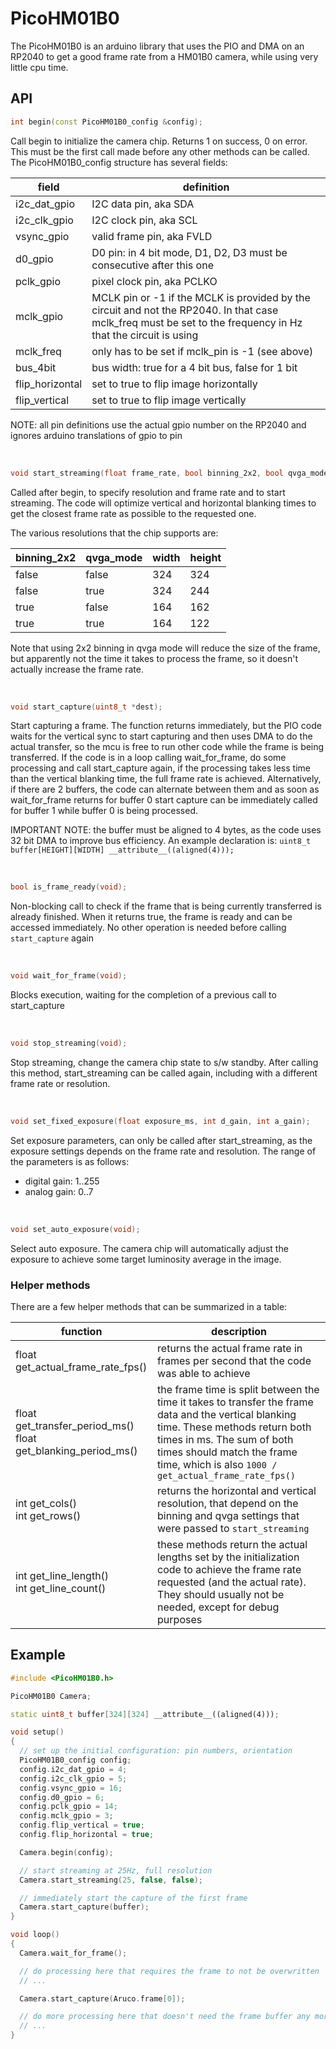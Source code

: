 # PicoHM01B0

The PicoHM01B0 is an arduino library that uses the PIO and DMA on an RP2040 to get a good frame rate from a HM01B0 camera, while using very little cpu time.


## API

```cpp
int begin(const PicoHM01B0_config &config);
```
Call begin to initialize the camera chip. Returns 1 on success, 0 on error. This must be the first call made before any other methods can be called. The PicoHM01B0_config structure has several fields:

|field|definition|
|-----|----------|
|i2c_dat_gpio|I2C data pin, aka SDA|
|i2c_clk_gpio|I2C clock pin, aka SCL|
|vsync_gpio|valid frame pin, aka FVLD|
|d0_gpio|D0 pin: in 4 bit mode, D1, D2, D3 must be consecutive after this one|
|pclk_gpio|pixel clock pin, aka PCLKO|
|mclk_gpio|MCLK pin or -1 if the MCLK is provided by the circuit and not the RP2040. In that case mclk_freq must be set to the frequency in Hz that the circuit is using|
|mclk_freq|only has to be set if mclk_pin is -1 (see above)|
|bus_4bit|bus width: true for a 4 bit bus, false for 1 bit|
|flip_horizontal|set to true to flip image horizontally|
|flip_vertical|set to true to flip image vertically|

NOTE: all pin definitions use the actual gpio number on the RP2040 and ignores arduino translations of gpio to pin

<br>

```cpp
void start_streaming(float frame_rate, bool binning_2x2, bool qvga_mode);
```
Called after begin, to specify resolution and frame rate and to start streaming. The code will optimize vertical and horizontal blanking times to get the closest frame rate as possible to the requested one.

The various resolutions that the chip supports are:

| binning_2x2 | qvga_mode | width | height |
| ----- | ----- | ----- | ----- |
| false | false | 324 | 324 |
| false | true | 324 | 244 |
| true | false | 164 | 162 |
| true | true | 164 | 122 |

Note that using 2x2 binning in qvga mode will reduce the size of the frame, but apparently not the time it takes to process the frame, so it doesn't actually increase the frame rate.

<br>

```cpp
void start_capture(uint8_t *dest);
```
Start capturing a frame. The function returns immediately, but the PIO code waits for the vertical sync to start capturing and then uses DMA to do the actual transfer, so the mcu is free to run other code while the frame is being transferred.
If the code is in a loop calling wait_for_frame, do some processing and call start_capture again, if the processing takes less time than the vertical blanking time, the full frame rate is achieved.
Alternatively, if there are 2 buffers, the code can alternate between them and as soon as wait_for_frame returns for buffer 0 start capture can be immediately called for buffer 1 while buffer 0 is being processed.

IMPORTANT NOTE: the buffer must be aligned to 4 bytes, as the code uses 32 bit DMA to improve bus efficiency. An example declaration is:
`uint8_t buffer[HEIGHT][WIDTH] __attribute__((aligned(4)));`

<br>

```cpp
bool is_frame_ready(void);
```
Non-blocking call to check if the frame that is being currently transferred is already finished. When it returns true, the frame is ready and can be accessed immediately. No other operation is needed before calling `start_capture` again

<br>

```cpp
void wait_for_frame(void);
```
Blocks execution, waiting for the completion of a previous call to start_capture

<br>

```cpp
void stop_streaming(void);
```
Stop streaming, change the camera chip state to s/w standby. After calling this method, start_streaming can be called again, including with a different frame rate or resolution.

<br>

```cpp
void set_fixed_exposure(float exposure_ms, int d_gain, int a_gain);
```
Set exposure parameters, can only be called after start_streaming, as the exposure settings depends on the frame rate and resolution.
The range of the parameters is as follows:
 - digital gain: 1..255
 - analog gain: 0..7

<br>

```cpp
void set_auto_exposure(void);
```
Select auto exposure. The camera chip will automatically adjust the exposure to achieve some target luminosity average in the image.


### Helper methods

There are a few helper methods that can be summarized in a table:

|function|description|
|--------|-----------|
|float get_actual_frame_rate_fps()|returns the actual frame rate in frames per second that the code was able to achieve|
|float get_transfer_period_ms()<br>float get_blanking_period_ms()|the frame time is split between the time it takes to transfer the frame data and the vertical blanking time. These methods return both times in ms. The sum of both times should match the frame time, which is also `1000 / get_actual_frame_rate_fps()`|
|int get_cols()<br>int get_rows()|returns the horizontal and vertical resolution, that depend on the binning and qvga settings that were passed to `start_streaming`|
|int get_line_length()<br>int get_line_count()|these methods return the actual lengths set by the initialization code to achieve the frame rate requested (and the actual rate). They should usually not be needed, except for debug purposes|

## Example

```cpp
#include <PicoHM01B0.h>

PicoHM01B0 Camera;

static uint8_t buffer[324][324] __attribute__((aligned(4)));

void setup()
{
  // set up the initial configuration: pin numbers, orientation
  PicoHM01B0_config config;
  config.i2c_dat_gpio = 4;
  config.i2c_clk_gpio = 5;
  config.vsync_gpio = 16;
  config.d0_gpio = 6;
  config.pclk_gpio = 14;
  config.mclk_gpio = 3;
  config.flip_vertical = true;
  config.flip_horizontal = true;

  Camera.begin(config);

  // start streaming at 25Hz, full resolution
  Camera.start_streaming(25, false, false);

  // immediately start the capture of the first frame
  Camera.start_capture(buffer);
}

void loop()
{
  Camera.wait_for_frame();

  // do processing here that requires the frame to not be overwritten
  // ...

  Camera.start_capture(Aruco.frame[0]);

  // do more processing here that doesn't need the frame buffer any more
  // ...
}

```
